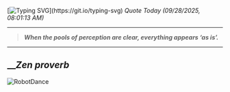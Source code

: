 [![Typing SVG](https://readme-typing-svg.herokuapp.com?font=Press+Start+2P&color=C2F784&size=35&width=900&height=100&lines=Hello+World%2C+I'm+Hung+!)](https://git.io/typing-svg) 
_Quote Today (09/28/2025, 08:01:13 AM)_
___
>**_When the pools of perception are clear, everything appears ‘as is’._**
___

## __**_Zen proverb_**

![RobotDance](src/assets/images/robot-dancing-dribble.gif?style=center)
